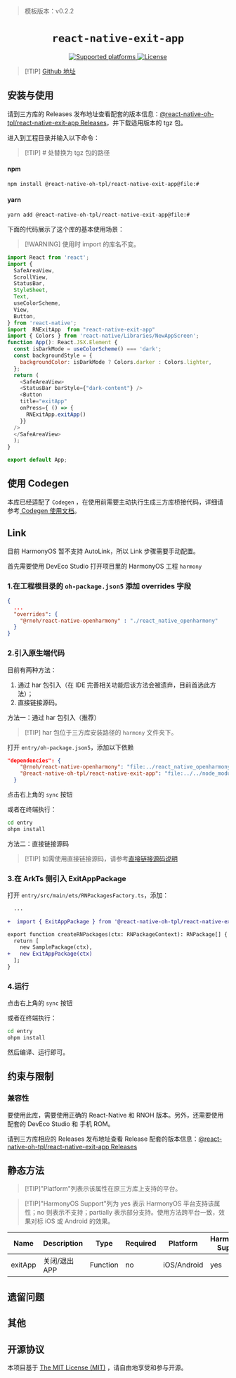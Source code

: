 > 模板版本：v0.2.2

<p align="center">
  <h1 align="center"> <code>react-native-exit-app</code> </h1>
</p>
<p align="center">
    <a href="https://github.com/wumke/react-native-exit-app">
        <img src="https://img.shields.io/badge/platforms-android%20|%20ios%20|%20harmony%20-lightgrey.svg" alt="Supported platforms" />
    </a>
    <a href="https://github.com/wumke/react-native-exit-app/blob/master/LICENSE">
        <img src="https://img.shields.io/badge/license-MIT-green.svg" alt="License" />
    </a>
</p>


> [!TIP] [Github 地址](https://github.com/react-native-oh-library/react-native-exit-app)

## 安装与使用

请到三方库的 Releases 发布地址查看配套的版本信息：[@react-native-oh-tpl/react-native-exit-app Releases](https://github.com/react-native-oh-library/react-native-exit-app/releases)，并下载适用版本的 tgz 包。

进入到工程目录并输入以下命令：

> [!TIP] # 处替换为 tgz 包的路径


#### **npm**

```bash
npm install @react-native-oh-tpl/react-native-exit-app@file:#
```

#### **yarn**

```bash
yarn add @react-native-oh-tpl/react-native-exit-app@file:#
```


下面的代码展示了这个库的基本使用场景：

> [!WARNING] 使用时 import 的库名不变。

```js
import React from 'react';
import {
  SafeAreaView,
  ScrollView,
  StatusBar,
  StyleSheet,
  Text,
  useColorScheme,
  View,
  Button,
} from 'react-native';
import  RNExitApp  from "react-native-exit-app"
import { Colors } from 'react-native/Libraries/NewAppScreen';
function App(): React.JSX.Element {
  const isDarkMode = useColorScheme() === 'dark';
  const backgroundStyle = {
    backgroundColor: isDarkMode ? Colors.darker : Colors.lighter,
  };
  return (
    <SafeAreaView>
    <StatusBar barStyle={"dark-content"} />
    <Button
    title="exitApp"
    onPress={ () => {
      RNExitApp.exitApp()
    }}
  />
  </SafeAreaView>
  );
}

export default App;


```

## 使用 Codegen

本库已经适配了 `Codegen` ，在使用前需要主动执行生成三方库桥接代码，详细请参考[ Codegen 使用文档](/zh-cn/codegen.md)。

## Link

目前 HarmonyOS 暂不支持 AutoLink，所以 Link 步骤需要手动配置。

首先需要使用 DevEco Studio 打开项目里的 HarmonyOS 工程 `harmony`

### 1.在工程根目录的 `oh-package.json5` 添加 overrides 字段

```json
{
  ...
  "overrides": {
    "@rnoh/react-native-openharmony" : "./react_native_openharmony"
  }
}
```

### 2.引入原生端代码

目前有两种方法：

1. 通过 har 包引入（在 IDE 完善相关功能后该方法会被遗弃，目前首选此方法）；
2. 直接链接源码。

方法一：通过 har 包引入（推荐）

> [!TIP] har 包位于三方库安装路径的 `harmony` 文件夹下。

打开 `entry/oh-package.json5`，添加以下依赖

```json
"dependencies": {
    "@rnoh/react-native-openharmony": "file:../react_native_openharmony",
    "@react-native-oh-tpl/react-native-exit-app": "file:../../node_modules/@react-native-oh-tpl/react-native-exit-app/harmony/exit_app.har"
  }
```

点击右上角的 `sync` 按钮

或者在终端执行：

```bash
cd entry
ohpm install
```

方法二：直接链接源码

> [!TIP] 如需使用直接链接源码，请参考[直接链接源码说明](/zh-cn/link-source-code.md)

### 3.在 ArkTs 侧引入 ExitAppPackage

打开 `entry/src/main/ets/RNPackagesFactory.ts`，添加：

```diff
  ...
  
+  import { ExitAppPackage } from '@react-native-oh-tpl/react-native-exit-app/ts';

export function createRNPackages(ctx: RNPackageContext): RNPackage[] {
  return [
    new SamplePackage(ctx),
+   new ExitAppPackage(ctx)
  ];
}
```

### 4.运行

点击右上角的 `sync` 按钮

或者在终端执行：

```bash
cd entry
ohpm install
```

然后编译、运行即可。

## 约束与限制

### 兼容性

要使用此库，需要使用正确的 React-Native 和 RNOH 版本。另外，还需要使用配套的 DevEco Studio 和 手机 ROM。

请到三方库相应的 Releases 发布地址查看 Release 配套的版本信息：[@react-native-oh-tpl/react-native-exit-app Releases](https://github.com/react-native-oh-library/react-native-exit-app/releases)

## 静态方法

> [!TIP]"Platform"列表示该属性在原三方库上支持的平台。

> [!TIP]"HarmonyOS Support"列为 yes 表示 HarmonyOS 平台支持该属性；no 则表示不支持；partially 表示部分支持。使用方法跨平台一致，效果对标 iOS 或 Android 的效果。

Name | Description | Type | Required | Platform | HarmonyOS   Support
-- | -- | -- | -- | -- | --
exitApp | 关闭/退出APP | Function | no | iOS/Android | yes

## 遗留问题

## 其他

## 开源协议

本项目基于 [The MIT License (MIT)](https://github.com/wumke/react-native-exit-app/blob/master/LICENSE) ，请自由地享受和参与开源。